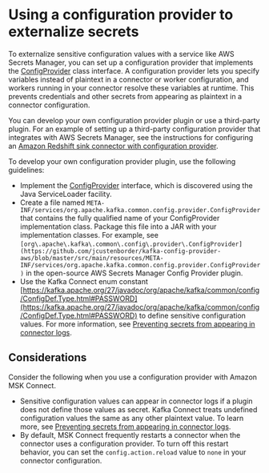 # Using a configuration provider to externalize secrets<a name="msk-connect-config-provider"></a>

To externalize sensitive configuration values with a service like AWS Secrets Manager, you can set up a configuration provider that implements the [ConfigProvider](https://kafka.apache.org/27/javadoc/org/apache/kafka/common/config/provider/ConfigProvider.html) class interface\. A configuration provider lets you specify variables instead of plaintext in a connector or worker configuration, and workers running in your connector resolve these variables at runtime\. This prevents credentials and other secrets from appearing as plaintext in a connector configuration\. 

You can develop your own configuration provider plugin or use a third\-party plugin\. For an example of setting up a third\-party configuration provider that integrates with AWS Secrets Manager, see the instructions for configuring an [Amazon Redshift sink connector with configuration provider](mkc-redshiftsink-connector-example.md)\.

To develop your own configuration provider plugin, use the following guidelines:
+ Implement the [ConfigProvider](https://kafka.apache.org/27/javadoc/org/apache/kafka/common/config/provider/ConfigProvider.html) interface, which is discovered using the Java ServiceLoader facility\.
+ Create a file named `META-INF/services/org.apache.kafka.common.config.provider.ConfigProvider` that contains the fully qualified name of your ConfigProvider implementation class\. Package this file into a JAR with your implementation classes\. For example, see `[org\.apache\.kafka\.common\.config\.provider\.ConfigProvider](https://github.com/jcustenborder/kafka-config-provider-aws/blob/master/src/main/resources/META-INF/services/org.apache.kafka.common.config.provider.ConfigProvider)` in the open\-source AWS Secrets Manager Config Provider plugin\.
+ Use the Kafka Connect enum constant [https://kafka.apache.org/27/javadoc/org/apache/kafka/common/config/ConfigDef.Type.html#PASSWORD](https://kafka.apache.org/27/javadoc/org/apache/kafka/common/config/ConfigDef.Type.html#PASSWORD) to define sensitive configuration values\. For more information, see [Preventing secrets from appearing in connector logs](msk-connect-logging.md#msk-connect-logging-secrets)\.

## Considerations<a name="msk-connect-config-providers-considerations"></a>

Consider the following when you use a configuration provider with Amazon MSK Connect\.
+ Sensitive configuration values can appear in connector logs if a plugin does not define those values as secret\. Kafka Connect treats undefined configuration values the same as any other plaintext value\. To learn more, see [Preventing secrets from appearing in connector logs](msk-connect-logging.md#msk-connect-logging-secrets)\.
+ By default, MSK Connect frequently restarts a connector when the connector uses a configuration provider\. To turn off this restart behavior, you can set the `config.action.reload` value to `none` in your connector configuration\.